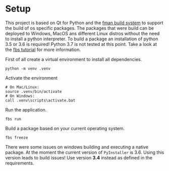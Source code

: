 # Setup

This project is based on Qt for Python and the [fman build
system](https://build-system.fman.io/) to support the build of os specific
packages. The packages that were build can be deployed to Windows, MacOS ans
different Linux distros without the need to install a python interpreter. To
build a package an installation of python 3.5 or 3.6 is required! Python 3.7
is not tested at this point. Take a look at the [fbs
tutorial](https://github.com/mherrmann/fbs-tutorial) for more information.

First of all create a virtual environment to install all dependencies.

```shell
python -m venv .venv
```

Activate the environment

```shell
# On Mac/Linux:
source .venv/bin/activate
# On Windows:
call .venv\scripts\activate.bat
```

Run the application.

```shell
fbs run
```

Build a package based on your current operating system.

```shell
fbs freeze
```

There were some issues on windows building and executing a native package.
At the moment the current version of `PyInstaller` is 3.6. Using this
version leads to build issues! Use version **3.4** instead as defined in the
requirements.